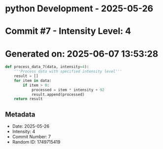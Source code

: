 ﻿# python Development - 2025-05-26
# Commit #7 - Intensity Level: 4
# Generated on: 2025-06-07 13:53:28
```python
def process_data_7(data, intensity=4):
    '''Process data with specified intensity level'''
    result = []
    for item in data:
        if item > 0:
            processed = item * intensity + 92
            result.append(processed)
    return result
```
## Metadata
- Date: 2025-05-26
- Intensity: 4
- Commit Number: 7
- Random ID: 1749715419
